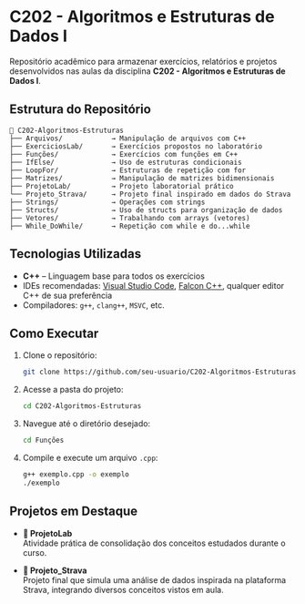 # C202 - Algoritmos e Estruturas de Dados I

Repositório acadêmico para armazenar exercícios, relatórios e projetos desenvolvidos nas aulas da disciplina **C202 - Algoritmos e Estruturas de Dados I**.

## Estrutura do Repositório

```
📁 C202-Algoritmos-Estruturas
├── Arquivos/            → Manipulação de arquivos com C++
├── ExerciciosLab/       → Exercícios propostos no laboratório
├── Funções/             → Exercícios com funções em C++
├── IfElse/              → Uso de estruturas condicionais
├── LoopFor/             → Estruturas de repetição com for
├── Matrizes/            → Manipulação de matrizes bidimensionais
├── ProjetoLab/          → Projeto laboratorial prático
└── Projeto_Strava/      → Projeto final inspirado em dados do Strava
├── Strings/             → Operações com strings
├── Structs/             → Uso de structs para organização de dados
├── Vetores/             → Trabalhando com arrays (vetores)
├── While_DoWhile/       → Repetição com while e do...while
```

## Tecnologias Utilizadas

- **C++** – Linguagem base para todos os exercícios
- IDEs recomendadas: [Visual Studio Code](https://code.visualstudio.com/), [Falcon C++](https://falcon-c.software.informer.com/3.3/), qualquer editor C++ de sua preferência
- Compiladores: `g++`, `clang++`, `MSVC`, etc.

## Como Executar

1. Clone o repositório:
   ```bash
   git clone https://github.com/seu-usuario/C202-Algoritmos-Estruturas.git
   ```

2. Acesse a pasta do projeto:
   ```bash
   cd C202-Algoritmos-Estruturas
   ```

3. Navegue até o diretório desejado:
   ```bash
   cd Funções
   ```

4. Compile e execute um arquivo `.cpp`:
   ```bash
   g++ exemplo.cpp -o exemplo
   ./exemplo
   ```

## Projetos em Destaque

- **📁 ProjetoLab**  
  Atividade prática de consolidação dos conceitos estudados durante o curso.

- **📁 Projeto_Strava**  
  Projeto final que simula uma análise de dados inspirada na plataforma Strava, integrando diversos conceitos vistos em aula.
